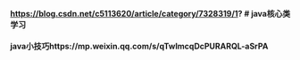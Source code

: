 #### https://blog.csdn.net/c5113620/article/category/7328319/1?  # java核心类学习
#### java小技巧https://mp.weixin.qq.com/s/qTwImcqDcPURARQL-aSrPA
```sh
```